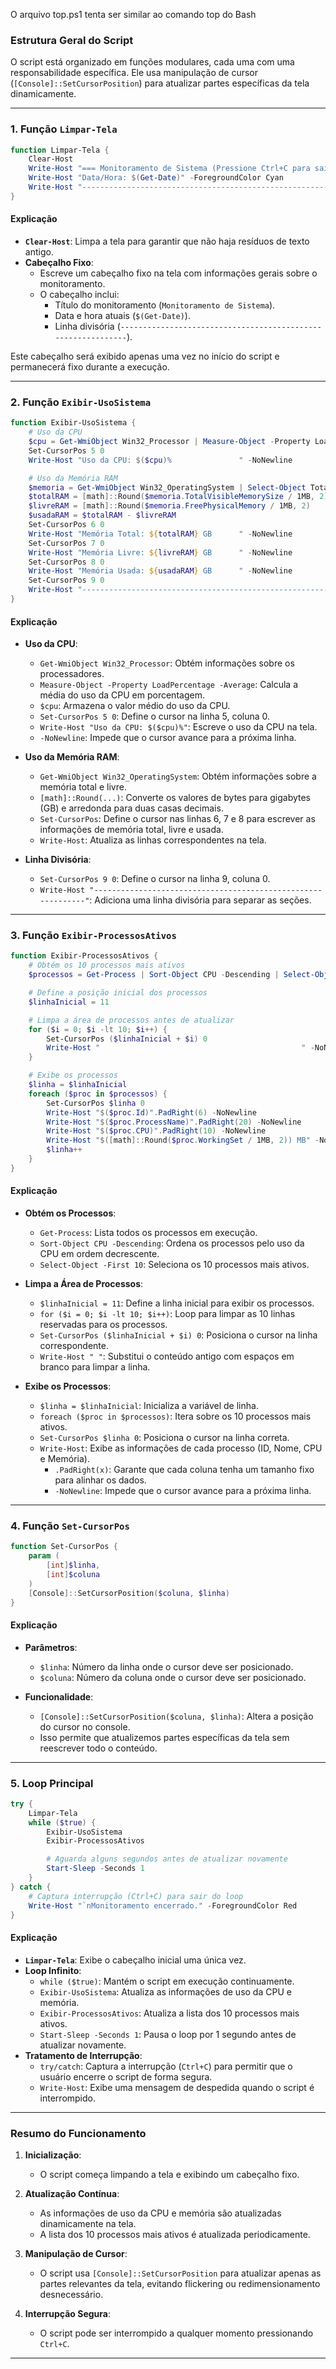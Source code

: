 O arquivo top.ps1 tenta ser similar ao comando top do Bash

### **Estrutura Geral do Script**

O script está organizado em funções modulares, cada uma com uma responsabilidade específica. Ele usa manipulação de cursor (`[Console]::SetCursorPosition`) para atualizar partes específicas da tela dinamicamente.

---

### **1. Função `Limpar-Tela`**

```powershell
function Limpar-Tela {
    Clear-Host
    Write-Host "=== Monitoramento de Sistema (Pressione Ctrl+C para sair) ===" -ForegroundColor Green
    Write-Host "Data/Hora: $(Get-Date)" -ForegroundColor Cyan
    Write-Host "-------------------------------------------------------------"
}
```

#### **Explicação**
- **`Clear-Host`**: Limpa a tela para garantir que não haja resíduos de texto antigo.
- **Cabeçalho Fixo**:
  - Escreve um cabeçalho fixo na tela com informações gerais sobre o monitoramento.
  - O cabeçalho inclui:
    - Título do monitoramento (`Monitoramento de Sistema`).
    - Data e hora atuais (`$(Get-Date)`).
    - Linha divisória (`-------------------------------------------------------------`).

Este cabeçalho será exibido apenas uma vez no início do script e permanecerá fixo durante a execução.

---

### **2. Função `Exibir-UsoSistema`**

```powershell
function Exibir-UsoSistema {
    # Uso da CPU
    $cpu = Get-WmiObject Win32_Processor | Measure-Object -Property LoadPercentage -Average | Select-Object -ExpandProperty Average
    Set-CursorPos 5 0
    Write-Host "Uso da CPU: $($cpu)%               " -NoNewline

    # Uso da Memória RAM
    $memoria = Get-WmiObject Win32_OperatingSystem | Select-Object TotalVisibleMemorySize, FreePhysicalMemory
    $totalRAM = [math]::Round($memoria.TotalVisibleMemorySize / 1MB, 2)
    $livreRAM = [math]::Round($memoria.FreePhysicalMemory / 1MB, 2)
    $usadaRAM = $totalRAM - $livreRAM
    Set-CursorPos 6 0
    Write-Host "Memória Total: ${totalRAM} GB      " -NoNewline
    Set-CursorPos 7 0
    Write-Host "Memória Livre: ${livreRAM} GB      " -NoNewline
    Set-CursorPos 8 0
    Write-Host "Memória Usada: ${usadaRAM} GB      " -NoNewline
    Set-CursorPos 9 0
    Write-Host "-------------------------------------------------------------" -NoNewline
}
```

#### **Explicação**
- **Uso da CPU**:
  - `Get-WmiObject Win32_Processor`: Obtém informações sobre os processadores.
  - `Measure-Object -Property LoadPercentage -Average`: Calcula a média do uso da CPU em porcentagem.
  - `$cpu`: Armazena o valor médio do uso da CPU.
  - `Set-CursorPos 5 0`: Define o cursor na linha 5, coluna 0.
  - `Write-Host "Uso da CPU: $($cpu)%"`: Escreve o uso da CPU na tela.
  - `-NoNewline`: Impede que o cursor avance para a próxima linha.

- **Uso da Memória RAM**:
  - `Get-WmiObject Win32_OperatingSystem`: Obtém informações sobre a memória total e livre.
  - `[math]::Round(...)`: Converte os valores de bytes para gigabytes (GB) e arredonda para duas casas decimais.
  - `Set-CursorPos`: Define o cursor nas linhas 6, 7 e 8 para escrever as informações de memória total, livre e usada.
  - `Write-Host`: Atualiza as linhas correspondentes na tela.

- **Linha Divisória**:
  - `Set-CursorPos 9 0`: Define o cursor na linha 9, coluna 0.
  - `Write-Host "-------------------------------------------------------------"`: Adiciona uma linha divisória para separar as seções.

---

### **3. Função `Exibir-ProcessosAtivos`**

```powershell
function Exibir-ProcessosAtivos {
    # Obtém os 10 processos mais ativos
    $processos = Get-Process | Sort-Object CPU -Descending | Select-Object -First 10

    # Define a posição inicial dos processos
    $linhaInicial = 11

    # Limpa a área de processos antes de atualizar
    for ($i = 0; $i -lt 10; $i++) {
        Set-CursorPos ($linhaInicial + $i) 0
        Write-Host "                                             " -NoNewline
    }

    # Exibe os processos
    $linha = $linhaInicial
    foreach ($proc in $processos) {
        Set-CursorPos $linha 0
        Write-Host "$($proc.Id)".PadRight(6) -NoNewline
        Write-Host "$($proc.ProcessName)".PadRight(20) -NoNewline
        Write-Host "$($proc.CPU)".PadRight(10) -NoNewline
        Write-Host "$([math]::Round($proc.WorkingSet / 1MB, 2)) MB" -NoNewline
        $linha++
    }
}
```

#### **Explicação**
- **Obtém os Processos**:
  - `Get-Process`: Lista todos os processos em execução.
  - `Sort-Object CPU -Descending`: Ordena os processos pelo uso da CPU em ordem decrescente.
  - `Select-Object -First 10`: Seleciona os 10 processos mais ativos.

- **Limpa a Área de Processos**:
  - `$linhaInicial = 11`: Define a linha inicial para exibir os processos.
  - `for ($i = 0; $i -lt 10; $i++)`: Loop para limpar as 10 linhas reservadas para os processos.
  - `Set-CursorPos ($linhaInicial + $i) 0`: Posiciona o cursor na linha correspondente.
  - `Write-Host " "`: Substitui o conteúdo antigo com espaços em branco para limpar a linha.

- **Exibe os Processos**:
  - `$linha = $linhaInicial`: Inicializa a variável de linha.
  - `foreach ($proc in $processos)`: Itera sobre os 10 processos mais ativos.
  - `Set-CursorPos $linha 0`: Posiciona o cursor na linha correta.
  - `Write-Host`: Exibe as informações de cada processo (ID, Nome, CPU e Memória).
    - `.PadRight(x)`: Garante que cada coluna tenha um tamanho fixo para alinhar os dados.
    - `-NoNewline`: Impede que o cursor avance para a próxima linha.

---

### **4. Função `Set-CursorPos`**

```powershell
function Set-CursorPos {
    param (
        [int]$linha,
        [int]$coluna
    )
    [Console]::SetCursorPosition($coluna, $linha)
}
```

#### **Explicação**
- **Parâmetros**:
  - `$linha`: Número da linha onde o cursor deve ser posicionado.
  - `$coluna`: Número da coluna onde o cursor deve ser posicionado.

- **Funcionalidade**:
  - `[Console]::SetCursorPosition($coluna, $linha)`: Altera a posição do cursor no console.
  - Isso permite que atualizemos partes específicas da tela sem reescrever todo o conteúdo.

---

### **5. Loop Principal**

```powershell
try {
    Limpar-Tela
    while ($true) {
        Exibir-UsoSistema
        Exibir-ProcessosAtivos

        # Aguarda alguns segundos antes de atualizar novamente
        Start-Sleep -Seconds 1
    }
} catch {
    # Captura interrupção (Ctrl+C) para sair do loop
    Write-Host "`nMonitoramento encerrado." -ForegroundColor Red
}
```

#### **Explicação**
- **`Limpar-Tela`**: Exibe o cabeçalho inicial uma única vez.
- **Loop Infinito**:
  - `while ($true)`: Mantém o script em execução continuamente.
  - `Exibir-UsoSistema`: Atualiza as informações de uso da CPU e memória.
  - `Exibir-ProcessosAtivos`: Atualiza a lista dos 10 processos mais ativos.
  - `Start-Sleep -Seconds 1`: Pausa o loop por 1 segundo antes de atualizar novamente.
- **Tratamento de Interrupção**:
  - `try/catch`: Captura a interrupção (`Ctrl+C`) para permitir que o usuário encerre o script de forma segura.
  - `Write-Host`: Exibe uma mensagem de despedida quando o script é interrompido.

---

### **Resumo do Funcionamento**

1. **Inicialização**:
   - O script começa limpando a tela e exibindo um cabeçalho fixo.

2. **Atualização Contínua**:
   - As informações de uso da CPU e memória são atualizadas dinamicamente na tela.
   - A lista dos 10 processos mais ativos é atualizada periodicamente.

3. **Manipulação de Cursor**:
   - O script usa `[Console]::SetCursorPosition` para atualizar apenas as partes relevantes da tela, evitando flickering ou redimensionamento desnecessário.

4. **Interrupção Segura**:
   - O script pode ser interrompido a qualquer momento pressionando `Ctrl+C`.

---